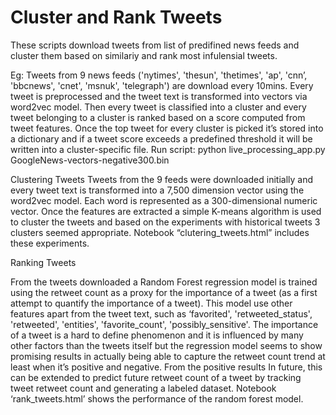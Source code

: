 # Cluster and Rank Tweets

These scripts download tweets from list of predifined news feeds and cluster them based on similariy and rank most infulensial tweets.

Eg:
Tweets from 9 news feeds ('nytimes', 'thesun', 'thetimes', 'ap', 'cnn’, 'bbcnews', 'cnet', 'msnuk', 'telegraph') are download every 10mins. Every tweet is preprocessed and the tweet text is transformed into vectors via word2vec model. Then every tweet is classified into a cluster and every tweet belonging to a cluster is ranked based on a score computed from tweet features. Once the top tweet for every cluster is picked it’s stored into a dictionary and if a tweet score exceeds a predefined threshold it will be written into a cluster-specific file.
Run script: python live_processing_app.py GoogleNews-vectors-negative300.bin

Clustering Tweets
Tweets from the 9 feeds were downloaded initially and every tweet text is transformed into a 7,500 dimension vector using the word2vec model. Each word is represented as a 300-dimensional numeric vector. Once the features are extracted a simple K-means algorithm is used to cluster the tweets and based on the experiments with historical tweets 3 clusters seemed appropriate. Notebook “clutering_tweets.html” includes these experiments.


Ranking Tweets

From the tweets downloaded a Random Forest regression model is trained using the retweet count as a proxy for the importance of a tweet (as a first attempt to quantify the importance of a tweet). This model use other features apart from the tweet text, such as ‘favorited',  'retweeted_status',  'retweeted',  'entities',  'favorite_count',  'possibly_sensitive'. The importance of a tweet is a hard to define phenomenon and it is influenced by many other factors than the tweets itself but the regression model seems to show promising results in actually being able to capture the retweet count trend at least when it’s positive and negative. From the positive results In future, this can be extended to predict future retweet count of a tweet by tracking tweet retweet count and generating a labeled dataset.
Notebook ‘rank_tweets.html’ shows the performance of the random forest model.

 

